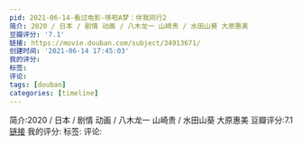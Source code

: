 ```yaml
---
pid: 2021-06-14-看过电影-哆啦A梦：伴我同行2
简介: 2020 / 日本 / 剧情 动画 / 八木龙一 山崎贵 / 水田山葵 大原惠美
豆瓣评分: '7.1'
链接: https://movie.douban.com/subject/34913671/
创建时间: '2021-06-14 17:45:03'
我的评分:
标签:
评论:
tags: [douban]
categories: [timeline]
---
```

简介:2020 / 日本 / 剧情 动画 / 八木龙一 山崎贵 / 水田山葵 大原惠美
豆瓣评分:7.1
[链接](https://movie.douban.com/subject/34913671/)
我的评分:
标签:
评论:
